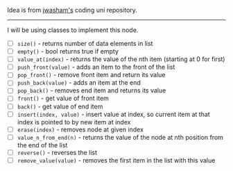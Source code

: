 Idea is from [jwasham's](https://github.com/jwasham/coding-interview-university#linked-lists) coding uni repository.

---

I will be using classes to implement this node.

- [ ]  `size()` - returns number of data elements in list
- [ ]  `empty()` - bool returns true if empty
- [ ]  `value_at(index)` - returns the value of the nth item (starting at 0 for first)
- [ ]  `push_front(value)` - adds an item to the front of the list
- [ ]  `pop_front()` - remove front item and return its value
- [ ]  `push_back(value)` - adds an item at the end
- [ ]  `pop_back()` - removes end item and returns its value
- [ ]  `front()` - get value of front item
- [ ]  `back()` - get value of end item
- [ ]  `insert(index, value)` - insert value at index, so current item at that index is pointed to by new item at index
- [ ]  `erase(index)` - removes node at given index
- [ ]  `value_n_from_end(n)` - returns the value of the node at nth position from the end of the list
- [ ]  `reverse()` - reverses the list
- [ ]  `remove_value(value)` - removes the first item in the list with this value
